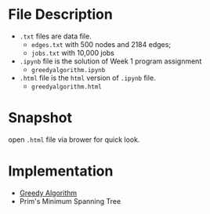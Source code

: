 # File Description
- `.txt` files are data file. 
  - `edges.txt` with 500 nodes and 2184 edges;
  - `jobs.txt` with 10,000 jobs
- `.ipynb` file is the solution of Week 1 program assignment
  - `greedyalgorithm.ipynb`
- `.html` file is the `html` version of `.ipynb` file.
  - `greedyalgorithm.html`
# Snapshot
open `.html` file via brower for quick look.
# Implementation
- [Greedy Algorithm](https://github.com/Sahilofficial/Algorithms/blob/main/Greedy%20Algorithms%20Minimum%20Spanning%20Trees%20and%20Dynamic%20Programming/Lecture%20Slides/18.1-algo2-greedy-intro-typed.pdf)
- Prim's Minimum Spanning Tree

